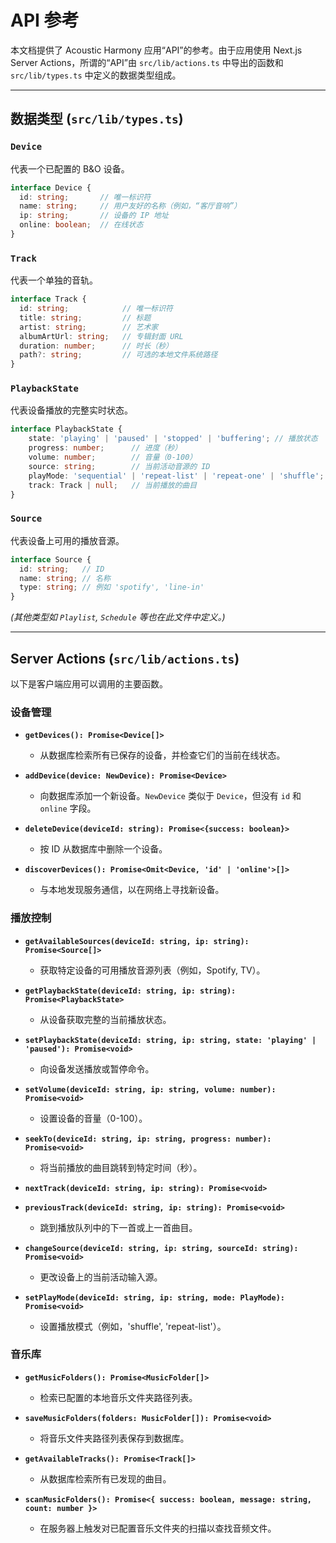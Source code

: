 # API 参考

本文档提供了 Acoustic Harmony 应用“API”的参考。由于应用使用 Next.js Server Actions，所谓的“API”由 `src/lib/actions.ts` 中导出的函数和 `src/lib/types.ts` 中定义的数据类型组成。

---

## 数据类型 (`src/lib/types.ts`)

### `Device`
代表一个已配置的 B&O 设备。
```ts
interface Device {
  id: string;       // 唯一标识符
  name: string;     // 用户友好的名称（例如，“客厅音响”）
  ip: string;       // 设备的 IP 地址
  online: boolean;  // 在线状态
}
```

### `Track`
代表一个单独的音轨。
```ts
interface Track {
  id: string;            // 唯一标识符
  title: string;         // 标题
  artist: string;        // 艺术家
  albumArtUrl: string;   // 专辑封面 URL
  duration: number;      // 时长（秒）
  path?: string;         // 可选的本地文件系统路径
}
```

### `PlaybackState`
代表设备播放的完整实时状态。
```ts
interface PlaybackState {
    state: 'playing' | 'paused' | 'stopped' | 'buffering'; // 播放状态
    progress: number;      // 进度（秒）
    volume: number;        // 音量（0-100）
    source: string;        // 当前活动音源的 ID
    playMode: 'sequential' | 'repeat-list' | 'repeat-one' | 'shuffle'; // 播放模式
    track: Track | null;   // 当前播放的曲目
}
```

### `Source`
代表设备上可用的播放音源。
```ts
interface Source {
  id: string;   // ID
  name: string; // 名称
  type: string; // 例如 'spotify', 'line-in'
}
```

*(其他类型如 `Playlist`, `Schedule` 等也在此文件中定义。)*

---

## Server Actions (`src/lib/actions.ts`)

以下是客户端应用可以调用的主要函数。

### 设备管理

- **`getDevices(): Promise<Device[]>`**
  - 从数据库检索所有已保存的设备，并检查它们的当前在线状态。

- **`addDevice(device: NewDevice): Promise<Device>`**
  - 向数据库添加一个新设备。`NewDevice` 类似于 `Device`，但没有 `id` 和 `online` 字段。

- **`deleteDevice(deviceId: string): Promise<{success: boolean}>`**
  - 按 ID 从数据库中删除一个设备。

- **`discoverDevices(): Promise<Omit<Device, 'id' | 'online'>[]>`**
  - 与本地发现服务通信，以在网络上寻找新设备。

### 播放控制

- **`getAvailableSources(deviceId: string, ip: string): Promise<Source[]>`**
  - 获取特定设备的可用播放音源列表（例如，Spotify, TV）。

- **`getPlaybackState(deviceId: string, ip: string): Promise<PlaybackState>`**
  - 从设备获取完整的当前播放状态。

- **`setPlaybackState(deviceId: string, ip: string, state: 'playing' | 'paused'): Promise<void>`**
  - 向设备发送播放或暂停命令。

- **`setVolume(deviceId: string, ip: string, volume: number): Promise<void>`**
  - 设置设备的音量（0-100）。

- **`seekTo(deviceId: string, ip: string, progress: number): Promise<void>`**
  - 将当前播放的曲目跳转到特定时间（秒）。

- **`nextTrack(deviceId: string, ip: string): Promise<void>`**
- **`previousTrack(deviceId: string, ip: string): Promise<void>`**
  - 跳到播放队列中的下一首或上一首曲目。

- **`changeSource(deviceId: string, ip: string, sourceId: string): Promise<void>`**
  - 更改设备上的当前活动输入源。

- **`setPlayMode(deviceId: string, ip: string, mode: PlayMode): Promise<void>`**
  - 设置播放模式（例如，'shuffle', 'repeat-list'）。

### 音乐库

- **`getMusicFolders(): Promise<MusicFolder[]>`**
  - 检索已配置的本地音乐文件夹路径列表。

- **`saveMusicFolders(folders: MusicFolder[]): Promise<void>`**
  - 将音乐文件夹路径列表保存到数据库。

- **`getAvailableTracks(): Promise<Track[]>`**
  - 从数据库检索所有已发现的曲目。

- **`scanMusicFolders(): Promise<{ success: boolean, message: string, count: number }>`**
  - 在服务器上触发对已配置音乐文件夹的扫描以查找音频文件。
